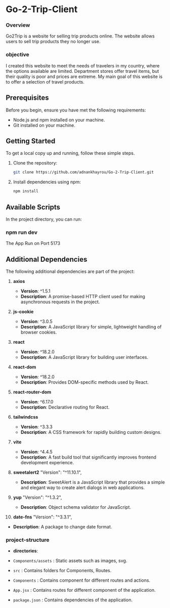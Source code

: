 # Go-2-Trip-Client

### Overview
Go2Trip is a website for selling trip products online. The website allows users to sell trip products they no longer use.

### objective
I created this website to meet the needs of travelers in my country, where the options available are limited. Department stores offer travel items, but their quality is poor and prices are extreme. My main goal of this website is to offer a selection of travel products.

## Prerequisites
Before you begin, ensure you have met the following requirements:

- Node.js and npm installed on your machine.
- Git installed on your machine.

## Getting Started

To get a local copy up and running, follow these simple steps.

1. Clone the repository:
    ```bash
    git clone https://github.com/adnankhayrou/Go-2-Trip-Client.git
    ```
3. Install dependencies using npm:
    ```bash
    npm install
    ```

## Available Scripts
In the project directory, you can run:

### npm run dev
The App Run on Port 5173


## Additional Dependencies

The following additional dependencies are part of the project:

1. **axios**
   - **Version**: ^1.5.1
   - **Description**: A promise-based HTTP client used for making asynchronous requests in the project.

2. **js-cookie**
   - **Version**: ^3.0.5
   - **Description**: A JavaScript library for simple, lightweight handling of browser cookies.

3. **react**
   - **Version**: ^18.2.0
   - **Description**: A JavaScript library for building user interfaces.

4. **react-dom**
   - **Version**: ^18.2.0
   - **Description**: Provides DOM-specific methods used by React.

5. **react-router-dom**
   - **Version**: ^6.17.0
   - **Description**: Declarative routing for React.

6. **tailwindcss**
   - **Version**: ^3.3.3
   - **Description**: A CSS framework for rapidly building custom designs.

7. **vite**
   - **Version**: ^4.4.5
   - **Description**: A fast build tool that significantly improves frontend development experience.

8. **sweetalert2**
   "Version": "^11.10.1",
   - **Description**: SweetAlert is a JavaScript library that provides a simple and elegant way to create alert dialogs in web applications.

9. **yup**
   "Version": "^1.3.2",
   - **Description**: Object schema validator for JavaScript.

10. **date-fns**
   "Version": "^3.3.1",
   - **Description**: A package to change date format.


### project-structure
- **directories**:

- `Components/assets` : Static assets such as images, svg.
- `src` : Contains folders for Components, Routes.
- `Components` : Contains component for different routes and actions.
- `App.jsx` : Contains routes for different component of the application.
- `package.json` : Contains dependencies of the application.
